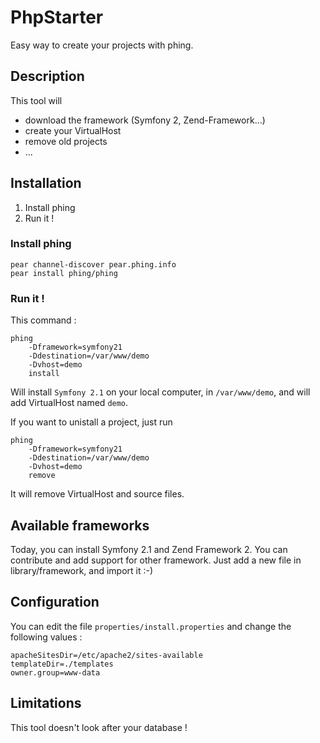 PhpStarter
================

Easy way to create your projects with phing.

## Description

This tool will
 - download the framework (Symfony 2, Zend-Framework...)
 - create your VirtualHost
 - remove old projects
 - ...

Installation
-----------

1. Install phing
2. Run it !

### Install phing

    pear channel-discover pear.phing.info
    pear install phing/phing

### Run it !

This command :

```
phing  
    -Dframework=symfony21 
    -Ddestination=/var/www/demo
    -Dvhost=demo 
    install
```

Will install `Symfony 2.1` on your local computer, in `/var/www/demo`, and will add VirtualHost named `demo`.


If you want to unistall a project, just run

```
phing  
    -Dframework=symfony21 
    -Ddestination=/var/www/demo
    -Dvhost=demo 
    remove
```

It will remove VirtualHost and source files.

Available frameworks
-----------

Today, you can install Symfony 2.1 and Zend Framework 2. You can contribute and add support for other framework. Just add a new file in library/framework, and import it :-)

Configuration
-----------

You can edit the file `properties/install.properties` and change the following values :

```
apacheSitesDir=/etc/apache2/sites-available
templateDir=./templates
owner.group=www-data
```

Limitations
-----------

This tool doesn't look after your database !